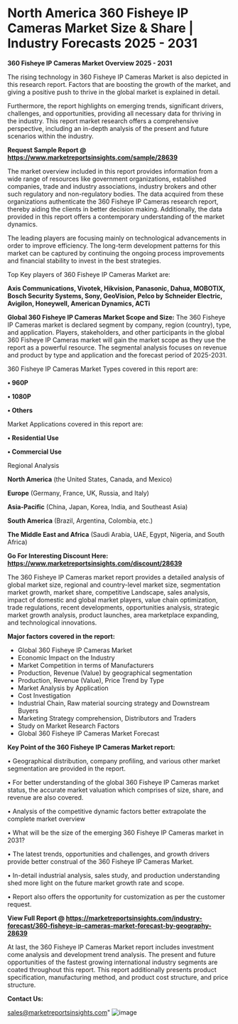 # North America 360 Fisheye IP Cameras Market Size & Share | Industry Forecasts 2025 - 2031

<Strong> 360 Fisheye IP Cameras Market Overview 2025 - 2031</strong>

The rising technology in 360 Fisheye IP Cameras Market is also depicted in this research report. Factors that are boosting the growth of the market, and giving a positive push to thrive in the global market is explained in detail.

Furthermore, the report highlights on emerging trends, significant drivers, challenges, and opportunities, providing all necessary data for thriving in the industry. This report market research offers a comprehensive perspective, including an in-depth analysis of the present and future scenarios within the industry.

<strong>Request Sample Report @ <a href=https://www.marketreportsinsights.com/sample/28639>https://www.marketreportsinsights.com/sample/28639</a></strong>

The market overview included in this report provides information from a wide range of resources like government organizations, established companies, trade and industry associations, industry brokers and other such regulatory and non-regulatory bodies. The data acquired from these organizations authenticate the 360 Fisheye IP Cameras research report, thereby aiding the clients in better decision making. Additionally, the data provided in this report offers a contemporary understanding of the market dynamics.

The leading players are focusing mainly on technological advancements in order to improve efficiency. The long-term development patterns for this market can be captured by continuing the ongoing process improvements and financial stability to invest in the best strategies.

Top Key players of 360 Fisheye IP Cameras Market are:

<strong>Axis Communications, Vivotek, Hikvision, Panasonic, Dahua, MOBOTIX, Bosch Security Systems, Sony, GeoVision, Pelco by Schneider Electric, Avigilon, Honeywell, American Dynamics, ACTi</strong>

<strong><b>Global 360 Fisheye IP Cameras Market Scope and Size:</b></strong>
The 360 Fisheye IP Cameras market is declared segment by company, region (country), type, and application. Players, stakeholders, and other participants in the global 360 Fisheye IP Cameras market will gain the market scope as they use the report as a powerful resource. The segmental analysis focuses on revenue and product by type and application and the forecast period of 2025-2031.

360 Fisheye IP Cameras Market Types covered in this report are:

<strong>• 960P

• 1080P

• Others</strong>

Market Applications covered in this report are:

<strong>• Residential Use

• Commercial Use</strong> 

Regional Analysis

<strong>North America</strong> (the United States, Canada, and Mexico)

<strong>Europe</strong> (Germany, France, UK, Russia, and Italy)

<strong>Asia-Pacific</strong> (China, Japan, Korea, India, and Southeast Asia)

<strong>South America</strong> (Brazil, Argentina, Colombia, etc.)

<strong>The Middle East and Africa</strong> (Saudi Arabia, UAE, Egypt, Nigeria, and South Africa)

<strong>Go For Interesting Discount Here: <a href=https://www.marketreportsinsights.com/discount/28639>https://www.marketreportsinsights.com/discount/28639</a></strong>

The 360 Fisheye IP Cameras market report provides a detailed analysis of global market size, regional and country-level market size, segmentation market growth, market share, competitive Landscape, sales analysis, impact of domestic and global market players, value chain optimization, trade regulations, recent developments, opportunities analysis, strategic market growth analysis, product launches, area marketplace expanding, and technological innovations.

<strong><b>Major factors covered in the report:</b></strong>
<ul>
  <li>Global 360 Fisheye IP Cameras Market </li>
  <li>Economic Impact on the Industry</li>
  <li>Market Competition in terms of Manufacturers</li>
  <li>Production, Revenue (Value) by geographical segmentation</li>
  <li>Production, Revenue (Value), Price Trend by Type</li>
  <li>Market Analysis by Application</li>
  <li>Cost Investigation</li>
  <li>Industrial Chain, Raw material sourcing strategy and Downstream Buyers</li>
  <li>Marketing Strategy comprehension, Distributors and Traders</li>
  <li>Study on Market Research Factors</li>
  <li>Global 360 Fisheye IP Cameras Market Forecast</li>
</ul>

<strong><b>Key Point of the 360 Fisheye IP Cameras Market report:</b></strong>

• Geographical distribution, company profiling, and various other market segmentation are provided in the report.

• For better understanding of the global 360 Fisheye IP Cameras market status, the accurate market valuation which comprises of size, share, and revenue are also covered.

• Analysis of the competitive dynamic factors better extrapolate the complete market overview

• What will be the size of the emerging 360 Fisheye IP Cameras market in 2031?

• The latest trends, opportunities and challenges, and growth drivers provide better construal of the 360 Fisheye IP Cameras Market.

• In-detail industrial analysis, sales study, and production understanding shed more light on the future market growth rate and scope.

• Report also offers the opportunity for customization as per the customer request.

<strong><b>View Full Report @ <a href=https://marketreportsinsights.com/industry-forecast/360-fisheye-ip-cameras-market-forecast-by-geography-28639>https://marketreportsinsights.com/industry-forecast/360-fisheye-ip-cameras-market-forecast-by-geography-28639</a></b></strong>


At last, the 360 Fisheye IP Cameras Market report includes investment come analysis and development trend analysis. The present and future opportunities of the fastest growing international industry segments are coated throughout this report. This report additionally presents product specification, manufacturing method, and product cost structure, and price structure.

<strong>Contact Us:</strong>

sales@marketreportsinsights.com"
![image](https://github.com/user-attachments/assets/653e77bc-8e1e-4de9-b06c-cdcf6fd6f0e0)
